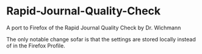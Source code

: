 # Rapid-Journal-Quality-Check
A port to Firefox of the Rapid Journal Quality Check by Dr. Wichmann

The only notable change sofar is that the settings are stored locally instead of in the Firefox Profile.
